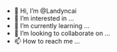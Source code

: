 - 👋 Hi, I’m @Landyncai
- 👀 I’m interested in ...
- 🌱 I’m currently learning ...
- 💞️ I’m looking to collaborate on ...
- 📫 How to reach me ...

<!---
Landyncai/Landyncai is a ✨ special ✨ repository because its `README.md` (this file) appears on your GitHub profile.
You can click the Preview link to take a look at your changes.
--->
